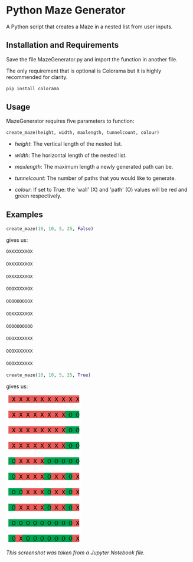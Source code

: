 # Python Maze Generator
A Python script that creates a Maze in a nested list from user inputs.

## Installation and Requirements
Save the file MazeGenerator.py and import the function in another file.

The only requirement that is optional is Colorama but it is highly recommended for clarity.

```bash
pip install colorama
```

## Usage
MazeGenerator requires five parameters to function:

```python
create_maze(height, width, maxlength, tunnelcount, colour)
```


* *height*: The vertical length of the nested list.

* *width*: The horizontal length of the nested list.

* *maxlength*: The maximum length a newly generated path can be.

* *tunnelcount*: The number of paths that you would like to generate.

* *colour*: If set to True: the 'wall' (X) and 'path' (O) values will be red and green respectively.

## Examples

```python
create_maze(10, 10, 5, 25, False)
```

gives us:

```python
OXXXXXXXOX

OXXXXXXXOX

OXXXXXXXOX

OOOXXXXXOX

OOOOOOOOOX

OOXXXXXXOX

OOOOOOOOOO

OOOXXXXXXX

OOOXXXXXXX

OOOXXXXXXX
```



```python
create_maze(10, 10, 5, 25, True)
```

gives us:

![](colouredscreenshot.png)

*This screenshot was taken from a Jupyter Notebook file.*
